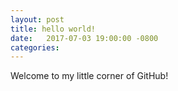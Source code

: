 ```yaml
---
layout: post
title: hello world!
date:   2017-07-03 19:00:00 -0800
categories:
---
```

Welcome to my little corner of GitHub!
